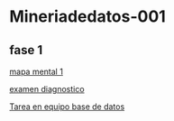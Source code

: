 # Mineriadedatos-001

## fase 1

[mapa mental 1](https://github.com/ElisaGzz/Mineria-de-datos-EG/blob/main/mapamentalEGGmineria.pdf)

[examen diagnostico](https://github.com/ElisaGzz/Mineria-de-datos-EG/blob/main/Examen%20diagnosticoEGG.pdf)

[Tarea en equipo base de datos](https://github.com/ReneSRuiz/Mineria_de_datos/blob/main/Equipo_11-Ejercicio%20base%20de%20datos.pdf)
